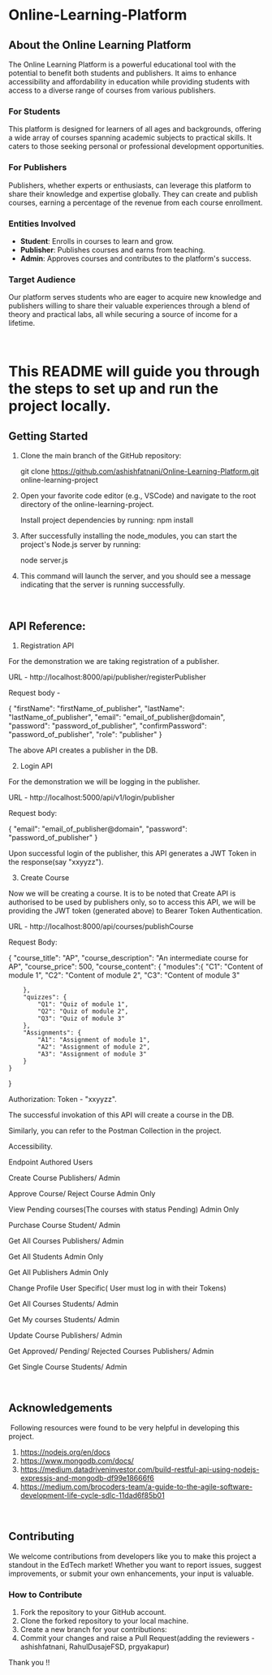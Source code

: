 # Online-Learning-Platform



## About the Online Learning Platform

The Online Learning Platform is a powerful educational tool with the potential to benefit both students and publishers. It aims to enhance accessibility and affordability in education while providing students with access to a diverse range of courses from various publishers. 

### For Students
This platform is designed for learners of all ages and backgrounds, offering a wide array of courses spanning academic subjects to practical skills. It caters to those seeking personal or professional development opportunities.

### For Publishers
Publishers, whether experts or enthusiasts, can leverage this platform to share their knowledge and expertise globally. They can create and publish courses, earning a percentage of the revenue from each course enrollment.

### Entities Involved
- **Student**: Enrolls in courses to learn and grow.
- **Publisher**: Publishes courses and earns from teaching.
- **Admin**: Approves courses and contributes to the platform's success.

### Target Audience
Our platform serves students who are eager to acquire new knowledge and publishers willing to share their valuable experiences through a blend of theory and practical labs, all while securing a source of income for a lifetime.


​
​
# This README will guide you through the steps to set up and run the project locally.

## Getting Started

1. Clone the main branch of the GitHub repository:

   git clone https://github.com/ashishfatnani/Online-Learning-Platform.git online-learning-project

2. Open your favorite code editor (e.g., VSCode) and navigate to the root directory of the online-learning-project.

   Install project dependencies by running: npm install
   
3. After successfully installing the node_modules, you can start the project's Node.js server by running:

	node server.js

4. This command will launch the server, and you should see a message indicating that the server is running successfully.



​
​

## API Reference:


1) Registration API 

For the demonstration we are taking registration of a publisher.

URL - http://localhost:8000/api/publisher/registerPublisher


Request body - 

{
    "firstName": "firstName_of_publisher",
    "lastName": "lastName_of_publisher",
    "email": "email_of_publisher@domain",
    "password": "password_of_publisher",
    "confirmPassword": "password_of_publisher",
    "role": "publisher"
}



The above API creates a publisher in the DB.


2) Login API 

For the demonstration we will be logging in the publisher.

URL - http://localhost:5000/api/v1/login/publisher

Request body: 

{
    "email": "email_of_publisher@domain",
    "password": "password_of_publisher"
}


Upon successful login of the publisher, this API generates a JWT Token in the response(say "xxyyzz").



3) Create Course

Now we will be creating a course. It is to be noted that Create API is authorised to be used by publishers only, so to access this API, we will be providing the JWT token (generated above) to Bearer Token Authentication.


URL - http://localhost:8000/api/courses/publishCourse

Request Body:

{
    "course_title": "AP",
    "course_description": "An intermediate course for AP",
    "course_price": 500,
    "course_content": {
        "modules":{
            "C1": "Content of module 1",
            "C2": "Content of module 2",
            "C3": "Content of module 3"

        },
        "quizzes": {
            "Q1": "Quiz of module 1",
            "Q2": "Quiz of module 2",
            "Q3": "Quiz of module 3"
        },
        "Assignments": {
            "A1": "Assignment of module 1",
            "A2": "Assignment of module 2",
            "A3": "Assignment of module 3"
        }
    }
    
}



Authorization: Token - "xxyyzz".

The successful invokation of this API will create a course in the DB.


Similarly, you can refer to the Postman Collection in the project.


Accessibility.


Endpoint             											Authored Users 

Create Course        											Publishers/ Admin 

Approve Course/ Reject Course 	    							Admin Only 

View Pending courses(The courses with status Pending) 			Admin Only

Purchase Course 												Student/ Admin

Get All Courses 												Publishers/ Admin

Get All Students 												Admin Only 

Get All Publishers 												Admin Only 

Change Profile 													User Specific( User must log in with their Tokens)

Get All Courses 												Students/ Admin 

Get My courses 													Students/ Admin

Update Course													Publishers/ Admin

Get Approved/ Pending/ Rejected Courses 						Publishers/ Admin

Get Single Course												Students/ Admin 




​
## Acknowledgements
​
Following resources were found to be very helpful in developing this project.
​
1. https://nodejs.org/en/docs
​
2. https://www.mongodb.com/docs/
​
3. https://medium.datadriveninvestor.com/build-restful-api-using-nodejs-expressjs-and-mongodb-df99e18666f6
​
4. https://medium.com/brocoders-team/a-guide-to-the-agile-software-development-life-cycle-sdlc-11dad6f85b01
​

​
## Contributing

We welcome contributions from developers like you to make this project a standout in the EdTech market! Whether you want to report issues, suggest improvements, or submit your own enhancements, your input is valuable.

### How to Contribute

1. Fork the repository to your GitHub account.
2. Clone the forked repository to your local machine.
3. Create a new branch for your contributions:
4. Commit your changes and raise a Pull Request(adding the reviewers - ashishfatnani, RahulDusajeFSD, prgyakapur)

Thank you !!
   
   
